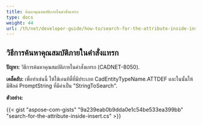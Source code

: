 ```yaml
---
title: ค้นหาคุณสมบัติภายในคำสั่งแทรก
type: docs
weight: 44
url: /th/net/developer-guide/how-to/search-for-the-attribute-inside-insert/
---
```


## **วิธีการค้นหาคุณสมบัติภายในคำสั่งแทรก**

**ปัญหา:** วิธีการค้นหาคุณสมบัติภายในคำสั่งแทรก (CADNET-8050).

**เคล็ดลับ:** เพื่อทำเช่นนี้ ให้ใช้เอนทิตี้ที่มีประเภท CadEntityTypeName.ATTDEF และในนั้นให้มีฟิลด์ PromptString ที่มีค่าเป็น "StringToSearch".

**ตัวอย่าง:**

{{< gist "aspose-com-gists" "9a239eab0b9dda0e1c54be533ea399bb" "search-for-the-attribute-inside-insert.cs" >}}
